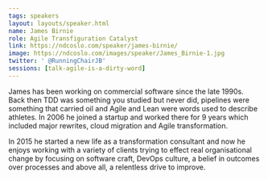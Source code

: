 ```yaml
---
tags: speakers
layout: layouts/speaker.html
name: James Birnie
role: Agile Transfiguration Catalyst
link: https://ndcoslo.com/speaker/james-birnie/
image: https://ndcoslo.com/images/speaker/James_Birnie-1.jpg
twitter: ' @RunningChairJB'
sessions: [talk-agile-is-a-dirty-word]
---
```

James has been working on commercial software since the late 1990s. Back then TDD was something you studied but never did, pipelines were something that carried oil and Agile and Lean were words used to describe athletes. In 2006 he joined a startup and worked there for 9 years which included major rewrites, cloud migration and Agile transformation.

In 2015 he started a new life as a transformation consultant and now he enjoys working with a variety of clients trying to effect real organisational change by focusing on software craft, DevOps culture, a belief in outcomes over processes and above all, a relentless drive to improve.